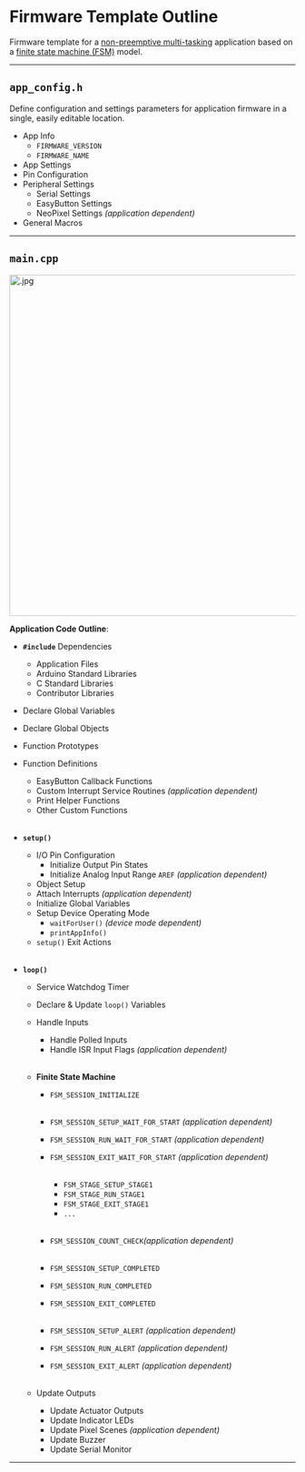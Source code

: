 # Firmware Template Outline

Firmware template for a [non-preemptive multi-tasking](https://en.wikipedia.org/wiki/Cooperative_multitasking) application based on a [finite state machine (FSM)](https://en.wikipedia.org/wiki/Finite-state_machine) model.

---
## `app_config.h`
Define configuration and settings parameters for application firmware in a single, easily editable location.<br>

* App Info
  * `FIRMWARE_VERSION`
  * `FIRMWARE_NAME`
* App Settings
* Pin Configuration
* Peripheral Settings
  * Serial Settings
  * EasyButton Settings
  * NeoPixel Settings _(application dependent)_
* General Macros
---
## `main.cpp`

<img src="/img/" alt=".jpg" width="600">

**Application Code Outline**:

* **`#include`** Dependencies
  * Application Files
  * Arduino Standard Libraries
  * C Standard Libraries
  * Contributor Libraries
* Declare Global Variables
* Declare Global Objects
* Function Prototypes
* Function Definitions
  * EasyButton Callback Functions
  * Custom Interrupt Service Routines _(application dependent)_
  * Print Helper Functions
  * Other Custom Functions<br><br>

* **`setup()`**
  * I/O Pin Configuration
    * Initialize Output Pin States
    * Initialize Analog Input Range `AREF` _(application dependent)_
  * Object Setup
  * Attach Interrupts _(application dependent)_
  * Initialize Global Variables
  * Setup Device Operating Mode
    * `waitForUser()` _(device mode dependent)_
    * `printAppInfo()`
  * `setup()` Exit Actions<br><br>

* **`loop()`**
  * Service Watchdog Timer
  * Declare & Update `loop()` Variables
  * Handle Inputs
    * Handle Polled Inputs
    * Handle ISR Input Flags _(application dependent)_<br><br>

  * **Finite State Machine**
    * `FSM_SESSION_INITIALIZE`<br><br>

    * `FSM_SESSION_SETUP_WAIT_FOR_START` _(application dependent)_
    * `FSM_SESSION_RUN_WAIT_FOR_START` _(application dependent)_
    * `FSM_SESSION_EXIT_WAIT_FOR_START` _(application dependent)_<br><br>

      * `FSM_STAGE_SETUP_STAGE1`
      * `FSM_STAGE_RUN_STAGE1`
      * `FSM_STAGE_EXIT_STAGE1`
      * `...`<br><br>

    * `FSM_SESSION_COUNT_CHECK`_(application dependent)_<br><br>

    * `FSM_SESSION_SETUP_COMPLETED`
    * `FSM_SESSION_RUN_COMPLETED`
    * `FSM_SESSION_EXIT_COMPLETED`<br><br>

    * `FSM_SESSION_SETUP_ALERT` _(application dependent)_
    * `FSM_SESSION_RUN_ALERT` _(application dependent)_
    * `FSM_SESSION_EXIT_ALERT` _(application dependent)_<br><br>

  * Update Outputs
    * Update Actuator Outputs
    * Update Indicator LEDs
    * Update Pixel Scenes _(application dependent)_
    * Update Buzzer
    * Update Serial Monitor

---
<!--
## Descriptions

### Include Dependencies
### Application Files
### Arduino Standard Libraries
### C Standard Libraries
### Contributor Libraries

### Declare Global Variables
* Declare Variables whose value must persist beyond iterations of the main `loop()`

### Declare Global Objects
* Declare Objects defined by libraries included in [#Include Dependencies](#include-dependencies)

### Define Application Functions
* Custom functions defined for this application

### `setup()`
* Run once at system start-up

### I/O Pin Configuration
### Initialize Output Pin States
* Ensure outputs are set to intended initial states immediately

### Object Setup
* Call `.begin()` and perform setup procedure for objects declared in [Declare Global Objects](#declare-global-objects)

### Attach Interrupts

### `waitForUser()`
-->
